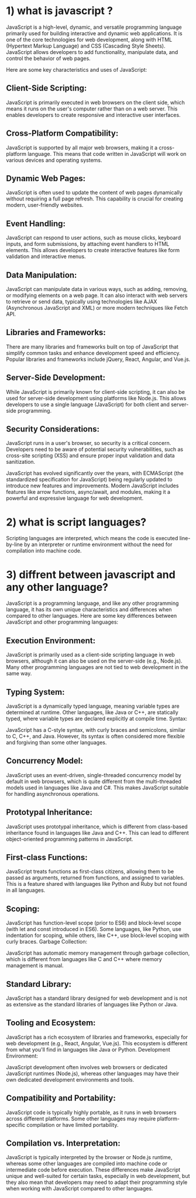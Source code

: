 # 1) what is javascript ?

JavaScript is a high-level, dynamic, and versatile programming language primarily used for building interactive and dynamic web applications. It is one of the core technologies for web development, along with HTML (Hypertext Markup Language) and CSS (Cascading Style Sheets). JavaScript allows developers to add functionality, manipulate data, and control the behavior of web pages.

Here are some key characteristics and uses of JavaScript:

## Client-Side Scripting: 
JavaScript is primarily executed in web browsers on the client side, which means it runs on the user's computer rather than on a web server. This enables developers to create responsive and interactive user interfaces.

## Cross-Platform Compatibility:
JavaScript is supported by all major web browsers, making it a cross-platform language. This means that code written in JavaScript will work on various devices and operating systems.

## Dynamic Web Pages:
JavaScript is often used to update the content of web pages dynamically without requiring a full page refresh. This capability is crucial for creating modern, user-friendly websites.

## Event Handling:
JavaScript can respond to user actions, such as mouse clicks, keyboard inputs, and form submissions, by attaching event handlers to HTML elements. This allows developers to create interactive features like form validation and interactive menus.

## Data Manipulation: 
JavaScript can manipulate data in various ways, such as adding, removing, or modifying elements on a web page. It can also interact with web servers to retrieve or send data, typically using technologies like AJAX (Asynchronous JavaScript and XML) or more modern techniques like Fetch API.

## Libraries and Frameworks:
There are many libraries and frameworks built on top of JavaScript that simplify common tasks and enhance development speed and efficiency. Popular libraries and frameworks include jQuery, React, Angular, and Vue.js.

## Server-Side Development:
While JavaScript is primarily known for client-side scripting, it can also be used for server-side development using platforms like Node.js. This allows developers to use a single language (JavaScript) for both client and server-side programming.

## Security Considerations:
JavaScript runs in a user's browser, so security is a critical concern. Developers need to be aware of potential security vulnerabilities, such as cross-site scripting (XSS) and ensure proper input validation and data sanitization.

JavaScript has evolved significantly over the years, with ECMAScript (the standardized specification for JavaScript) being regularly updated to introduce new features and improvements. Modern JavaScript includes features like arrow functions, async/await, and modules, making it a powerful and expressive language for web development.


# 2) what is script languages?

Scripting languages are interpreted, which means the code is executed line-by-line by an interpreter or runtime environment without the need for compilation into machine code.


# 3) diffrent between javascript and any other language?

JavaScript is a programming language, and like any other programming language, it has its own unique characteristics and differences when compared to other languages. Here are some key differences between JavaScript and other programming languages:

##  Execution Environment:

JavaScript is primarily used as a client-side scripting language in web browsers, although it can also be used on the server-side (e.g., Node.js). Many other programming languages are not tied to web development in the same way.

## Typing System:

JavaScript is a dynamically typed language, meaning variable types are determined at runtime. Other languages, like Java or C++, are statically typed, where variable types are declared explicitly at compile time.
Syntax:

JavaScript has a C-style syntax, with curly braces and semicolons, similar to C, C++, and Java. However, its syntax is often considered more flexible and forgiving than some other languages.

## Concurrency Model:

JavaScript uses an event-driven, single-threaded concurrency model by default in web browsers, which is quite different from the multi-threaded models used in languages like Java and C#. This makes JavaScript suitable for handling asynchronous operations.


## Prototypal Inheritance:

JavaScript uses prototypal inheritance, which is different from class-based inheritance found in languages like Java and C++. This can lead to different object-oriented programming patterns in JavaScript.


## First-class Functions:

JavaScript treats functions as first-class citizens, allowing them to be passed as arguments, returned from functions, and assigned to variables. This is a feature shared with languages like Python and Ruby but not found in all languages.


## Scoping:

JavaScript has function-level scope (prior to ES6) and block-level scope (with let and const introduced in ES6). Some languages, like Python, use indentation for scoping, while others, like C++, use block-level scoping with curly braces.
Garbage Collection:

JavaScript has automatic memory management through garbage collection, which is different from languages like C and C++ where memory management is manual.


## Standard Library:

JavaScript has a standard library designed for web development and is not as extensive as the standard libraries of languages like Python or Java.


## Tooling and Ecosystem:

JavaScript has a rich ecosystem of libraries and frameworks, especially for web development (e.g., React, Angular, Vue.js). This ecosystem is different from what you'll find in languages like Java or Python.
Development Environment:

JavaScript development often involves web browsers or dedicated JavaScript runtimes (Node.js), whereas other languages may have their own dedicated development environments and tools.


## Compatibility and Portability:

JavaScript code is typically highly portable, as it runs in web browsers across different platforms. Some other languages may require platform-specific compilation or have limited portability.

## Compilation vs. Interpretation:

JavaScript is typically interpreted by the browser or Node.js runtime, whereas some other languages are compiled into machine code or intermediate code before execution.
These differences make JavaScript unique and well-suited for certain tasks, especially in web development, but they also mean that developers may need to adapt their programming style when working with JavaScript compared to other languages.
